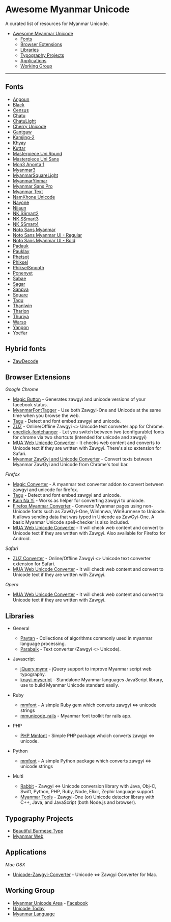 # Awesome Myanmar Unicode

A curated list of resources for Myanmar Unicode.

- [Awesome Myanmar Unicode](#awesome-myanmar-unicode)
  - [Fonts](#fonts)
  - [Browser Extensions](#browser-extensions)
  - [Libraries](#libraries)
  - [Typography Projects](#typography-projects)
  - [Applications](#applications)
  - [Working Group](#working-group)
---

## Fonts

* [Angoun](https://github.com/khmertype/Angoun)
* [Black](https://github.com/khmertype/MyanmarBlack)
* [Census](https://www.dropbox.com/s/el88jmvu2mkr28r/mmrCensus.v5.minbe5.ttf?dl=1)
* [Chatu](https://github.com/khmertype/Chatu)
* [ChatuLight](https://github.com/khmertype/ChatuLight)
* [Cherry Unicode](https://www.dropbox.com/s/bmqpcm8iomgom0w/Cherry%20Unicode.ttf?dl=0)
* [Gantgaw](https://github.com/khmertype/Gantgaw)
* [Kamjing-2](https://www.dropbox.com/s/t20u1keu4cme4uc/Kamjing-2.ttf)
* [Khyay](https://github.com/khmertype/Khyay)
* [Kuttar](https://github.com/khmertype/Kuttar)
* [Masterpiece Uni Round](http://prahita.sourceforge.net/files/win8/MasterpieceUniRound.ttf)
* [Masterpiece Uni Sans](http://prahita.sourceforge.net/)
* [Mon3 Anonta 1](http://code.google.com/p/mon2uni/downloads/list)
* [Myanmar3](http://code.google.com/p/myanmar3source/)
* [MyanmarSquareLight](https://github.com/khmertype/MyanmarSquareLight)
* [MyanmarYinmar](https://github.com/khmertype/MyanmarYinmar)
* [Myanmar Sans Pro](http://fonts.gstatic.com/ea/myanmarsanspro/v4/download.zip)
* [Myanmar Text](https://www.microsoft.com/typography/fonts/font.aspx?FMID=2143)
* [NamKhone Unicode](https://www.dropbox.com/s/wdyp2kgkgjxvix0/NamKhoneUnicode.ttf)
* [Nayone](https://github.com/khmertype/Nayone)
* [Nijaun](https://github.com/khmertype/Njaun)
* [NK SSmart2](https://www.dropbox.com/s/gg6nn6yq2wxb2ov/NK%20SSmart2.ttf)
* [NK SSmart3](https://www.dropbox.com/s/lptg4ucrgp94zq8/NK_SSmart3.ttf)
* [NK SSmart4](https://www.dropbox.com/s/uqyo5gi2gelsxfo/NK_SSmart4.ttf)
* [Noto Sans Myanmar](http://www.google.com/get/noto/#/family/noto-sans-mymr)
* [Noto Sans Myanmar UI - Regular](https://noto.googlecode.com/git/fonts/individual/unhinted/NotoSansMyanmarUI-Regular.ttf)
* [Noto Sans Myanmar UI - Bold](https://noto.googlecode.com/git/fonts/individual/unhinted/NotoSansMyanmarUI-Bold.ttf)
* [Padauk](http://scripts.sil.org/cms/scripts/page.php?site_id=nrsi&id=Padauk)
* [Pauklay](https://github.com/khmertype/Pauklay)
* [Phetsot](https://github.com/khmertype/Phetsot)
* [Phiksel](https://github.com/khmertype/Phiksel)
* [PhikselSmooth](https://github.com/khmertype/PhikselSmooth)
* [Ponenyet](https://github.com/khmertype/Ponenyet)
* [Sabae](https://github.com/khmertype/Sabae)
* [Sagar](https://github.com/khmertype/Sagar)
* [Sanpya](https://github.com/khmertype/Sanpya)
* [Square](https://github.com/khmertype/Square)
* [Tagu](https://github.com/khmertype/Tagu)
* [Thanlwin](https://github.com/thanlwinsoft/thanlwinfont/releases)
* [Tharlon](https://code.google.com/p/tharlon-font/)
* [Thuriya](https://github.com/khmertype/Thuriya)
* [Warso](https://github.com/khmertype/Waso)
* [Yangon](http://khnews.info/fonts/Yangon.ttf)
* [YoeYar](http://www.mmunicode.org/news/yoeyarfont)

## Hybrid fonts
* [ZawDecode](http://guides.mmunicode.org/index.php/File:ZawDecode1.1_for_Windows01.ttf)

## Browser Extensions

*Google Chrome*

* [Magic Button](https://chrome.google.com/webstore/detail/magic-button/anonbddkeifgmiekhengieaajehcpdcg) - Generates zawgyi and unicode versions of your facebook status.
* [MyanmarFontTagger](https://chrome.google.com/webstore/detail/myanmarfonttagger/ildjeipiccodnhbpjebhhodledejdeip) - Use both Zawgyi-One and Unicode at the same time when you browse the web.
* [Tagu](https://chrome.google.com/webstore/detail/tagu/ddjpcdpfemhkibhpmgcdbfajdhgpegdk) - Detect and font embed zawgyi and unicode.
* [ZUZ](https://chrome.google.com/webstore/detail/zuz/eaonjjaifdnimemboemfipieiohpfggo) - Online/Offline Zawgyi <> Unicode text converter app for Chrome.
* [oneclick-fontchanger](https://chrome.google.com/webstore/detail/oneclick-fontchanger/lcibcnkknknmafeamdfcjlidodipfffe) - Let you switch between two (configurable) fonts for chrome via  two shortcuts (intended for unicode and zawgyi)
* [MUA Web Unicode Converter](https://chrome.google.com/webstore/detail/mua-web-unicode-converter/jnmdbgnckbbmblkbammnfagdmikchhnp?hl=en) - It checks web content and converts to Unicode text if they are written with Zawgyi. There's also extension for Safari.
* [Myanmar ZawGyi and Unicode Converter](https://chrome.google.com/webstore/detail/myanmar-zawgyi-and-unicod/elnngfdiiddneiinllplklpadfogajck) - Convert texts between Myanmar ZawGyi and Unicode from Chrome's tool bar.

*Firefox*

* [Magic Converter](https://addons.mozilla.org/en-US/firefox/addon/magicconverter/) - A myanmar text converter addon to convert between zawgyi and unicode for firefox.
* [Tagu](https://addons.mozilla.org/en-US/firefox/addon/tagu/) - Detect and font embed zawgyi and unicode.
* [Kain Na Yi](https://addons.mozilla.org/en-US/firefox/addon/kain-na-yi-plug-in/) - Works as helper for converting zawgyi to unicode.
* [Firefox Myanmar Converter](https://github.com/thanlwinsoft/firefoxmyext) - Converts Myanmar pages using non-Unicode fonts such as ZawGyi-One, WinInnwa, WinBurmese to Unicode. It allows sending data that was typed in Unicode as ZawGyi-One. A basic Myanmar Unicode spell-checker is also included.
* [MUA Web Unicode Converter](https://addons.mozilla.org/en-US/firefox/addon/mua-web-unicode-converter/) - It will check web content and convert to Unicode text if they are written with Zawgyi. Also available for Firefox for Android.

*Safari*

* [ZUZ Converter](http://cl.ly/aX6v/download/ZUZ%20Converter.safariextz) - Online/Offline Zawgyi <> Unicode text converter extension for Safari.
* [MUA Web Unicode Converter](http://cl.ly/c26M/download/MUA%20Web%20Unicode%20Converter.safariextz) - It will check web content and convert to Unicode text if they are written with Zawgyi.

*Opera*

* [MUA Web Unicode Converter](https://addons.opera.com/en-gb/extensions/details/mua-web-unicode-converter/) - It will check web content and convert to Unicode text if they are written with Zawgyi.

## Libraries

* General
  - [Paytan](https://github.com/trhura/paytan) - Collections of algorithms commonly used in myanmar language processing.
  - [Parabaik](https://github.com/Zwenexsys/parabaik) - Text converter (Zawgyi <> Unicode).

* Javascript
  - [jQuery mymr](https://github.com/andjc/jquery.mymr) - jQuery support to
    improve Myanmar script web typography.
  - [knayi-myscript](https://github.com/greenlikeorange/knayi-myscript) - Standalone Myanmar languages JavaScript library, use to build Myanmar Unicode standard easily.

* Ruby
  - [mmfont](https://github.com/yelinaung/mmfont) - A simple Ruby gem which converts zawgyi <=> unicode strings
  - [mmunicode_rails](https://github.com/dreamingblackcat/mmunicode_rails) - Myanmar font toolkit for rails app.

* PHP
  - [PHP Mmfont](https://github.com/setkyar/mmfont) - Simple PHP package whcich converts zawgyi <=> unicode.

* Python
  - [mmfont](https://github.com/khzaw/mmfont) - A simple Python package which converts zawgyi <=> unicode strings

* Multi
  - [Rabbit](https://github.com/Rabbit-Converter) - Zawgyi <=> Unicode conversion library with Java, Obj-C, Swift, Python, PHP, Ruby, Node, Elixir, Zephir language support.
  - [Myanmar Tools](https://github.com/googlei18n/myanmar-tools) - Zawgyi-One (or) Unicode detector library with C++, Java, and JavaScript (both Node.js and browser).

## Typography Projects

- [Beautiful Burmese Type](https://khzaw.github.io/beautiful-burmese-type/)
- [Myanmar Web](https://github.com/enabling-languages/myanmarweb)



## Applications

*Mac OSX*

* [Unicode-Zawgyi-Converter](https://github.com/saturngod/Unicode-Zawgyi-Converter/releases) - Unicode <=> Zawgyi Converter for Mac.

## Working Group
 - [Myanmar Unicode Area](http://www.mmunicode.org/) - [Facebook](https://www.facebook.com/groups/mmUnicode)
 - [Unicode Today](http://www.unicode.today/)
 - [Myanmar Language](http://myanmarlanguage.org/)
